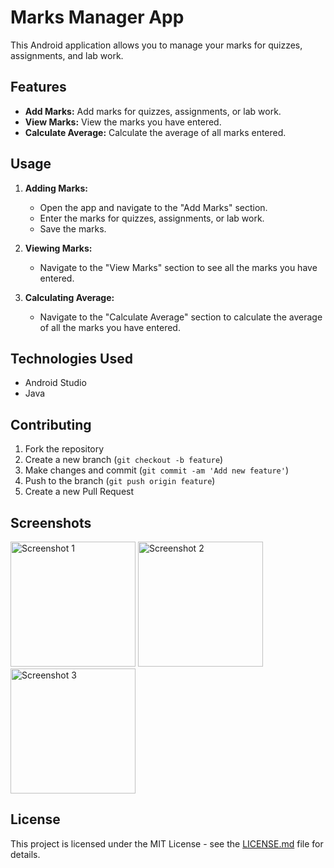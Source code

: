# Marks Manager App

This Android application allows you to manage your marks for quizzes, assignments, and lab work.

## Features

- **Add Marks:** Add marks for quizzes, assignments, or lab work.
- **View Marks:** View the marks you have entered.
- **Calculate Average:** Calculate the average of all marks entered.

## Usage

1. **Adding Marks:**
   - Open the app and navigate to the "Add Marks" section.
   - Enter the marks for quizzes, assignments, or lab work.
   - Save the marks.

2. **Viewing Marks:**
   - Navigate to the "View Marks" section to see all the marks you have entered.

3. **Calculating Average:**
   - Navigate to the "Calculate Average" section to calculate the average of all the marks you have entered.

## Technologies Used

- Android Studio
- Java

## Contributing

1. Fork the repository
2. Create a new branch (`git checkout -b feature`)
3. Make changes and commit (`git commit -am 'Add new feature'`)
4. Push to the branch (`git push origin feature`)
5. Create a new Pull Request

## Screenshots

<img src="https://github.com/PatelDhruv-webdev/Test-mark-app/assets/82331595/ff0d282f-0530-407e-adc7-0bc56c83d793" alt="Screenshot 1" width="200"/> <img src="https://github.com/PatelDhruv-webdev/Test-mark-app/assets/82331595/77f53c7d-54bf-470c-a86b-15e8fa094c58" alt="Screenshot 2" width="200"/> <img src="https://github.com/PatelDhruv-webdev/Test-mark-app/assets/82331595/0d945405-7aa4-4cfc-a7fd-588cc9d608a7" alt="Screenshot 3" width="200"/>

## License

This project is licensed under the MIT License - see the [LICENSE.md](LICENSE.md) file for details.

